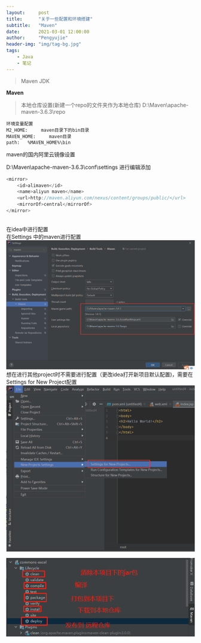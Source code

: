 ```yaml
---
layout:     post
title:      "关于一些配置和环境搭建"
subtitle:   "Maven"
date:       2021-03-01 12:00:00
author:     "Pengyujie"
header-img: "img/tag-bg.jpg"
tags:
    - Java
    - 笔记
---
```


> Maven  JDK 

<b>Maven</b>

>本地仓库设置(新建一个repo的文件夹作为本地仓库)
>D:\Maven\apache-maven-3.6.3\repo

~~~
环境变量配置
M2_HOME:     maven目录下的bin目录
MAVEN_HOME:     maven目录
path:	%MAVEN_HOME%\bin
~~~

maven的国内阿里云镜像设置

D:\Maven\apache-maven-3.6.3\conf\settings 进行编辑添加
<br>

```java
<mirror>
	<id>alimaven</id>
	<name>aliyun maven</name>
	<url>http://maven.aliyun.com/nexus/content/groups/public/</url>
	<mirrorOf>central</mirrorOf>
</mirror>
```
<br>在idea中进行配置
<br>在Settings 中的maven进行配置
![image-20230410162002322](2021-03-01-maven.assets/image-20230410162002322.png)
<br>想在进行其他project时不需要进行配置（更改idea打开新项目默认配置)，需要在Settings for New Project配置
![image-20230410162009968](2021-03-01-maven.assets/image-20230410162009968.png)





![image-20230410162017597](2021-03-01-maven.assets/image-20230410162017597.png)
